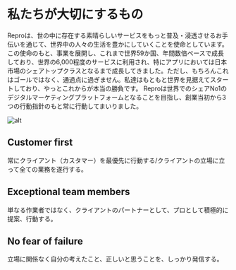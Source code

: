 # 私たちが大切にするもの

Reproは、世の中に存在する素晴らしいサービスをもっと普及・浸透させるお手伝いを通じて、世界中の人々の生活を豊かにしていくことを使命としています。
この使命のもと、事業を展開し、これまで世界59か国、年間数倍ペースで成長しており、世界の6,000程度のサービスに利用され、特にアプリにおいては日本市場のシェアトップクラスとなるまで成長してきました。ただし、もちろんこれはゴールではなく、通過点に過ぎません。私達はもともと世界を見据えてスタートしており、やっとこれからが本当の勝負です。
Reproは世界でのシェアNo1のデジタルマーケティングプラットフォームとなることを目指し、創業当初から3つの行動指針のもと常に行動してまいりました。


![alt](https://github.com/komoshun/Employer-Branding/blob/master/%E8%A1%A8%E7%B4%995.png)


## Customer first

常にクライアント（カスタマー）を最優先に行動する/クライアントの立場に立って全ての業務を遂行する。

## Exceptional team members

単なる作業者ではなく、クライアントのパートナーとして、プロとして積極的に提案、行動する。

## No fear of failure

立場に関係なく自分の考えたこと、正しいと思うことを、しっかり発信する。
